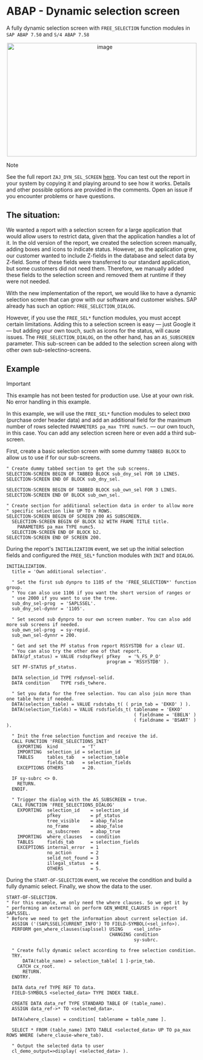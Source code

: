 # ABAP - Dynamic selection screen
A fully dynamic selection screen with `FREE_SELECTION` function modules in `SAP ABAP 7.50` and `S/4 ABAP 7.58`
<p <p align="center">
<img width="500" height="300" alt="image" src="https://github.com/user-attachments/assets/79f043e5-070a-4063-ad8f-d91060ea7293" />
</p>

> [!NOTE]
> See the full report `ZAJ_DYN_SEL_SCREEN` [here](src/zaj_dyn_sel_screen.abap).
> You can test out the report in your system by copying it and playing around to see how it works.
> Details and other possible options are provided in the comments.
> Open an issue if you encounter problems or have questions. 

## The situation: 
We wanted a report with a selection screen for a large application that would allow users to restrict data, given that the application handles a lot of it. In the old version of the report, we created the selection screen manually, adding boxes and icons to indicate status. However, as the application grew, our customer wanted to include Z-fields in the database and select data by Z-field. Some of these fields were transferred to our standard application, but some customers did not need them. Therefore, we manually added these fields to the selection screen and removed them at runtime if they were not needed.

With the new implementation of the report, we would like to have a dynamic selection screen that can grow with our software and customer wishes. SAP already has such an option: `FREE_SELECTION_DIALOG`.

However, if you use the `FREE_SEL*` function modules, you must accept certain limitations. Adding this to a selection screen is easy — just Google it — but adding your own touch, such as icons for the status, will cause issues. The `FREE_SELECTION_DIALOG`, on the other hand, has an `AS_SUBSCREEN` parameter. This sub-screen can be added to the selection screen along with other own sub-selectino-screens.

## Example
> [!IMPORTANT]
> This example has not been tested for production use. Use at your own risk. No error handling in this example. 

In this example, we will use the `FREE_SEL*` function modules to select `EKKO` (purchase order header data) and add an additional field for the maximum number of rows selected `PARAMETERS pa_max TYPE numc5.` — our own touch, in this case. You can add any selection screen here or even add a third sub-screen.

First, create a basic selection screen with some dummy ```TABBED BLOCK``` to allow us to use if for our sub-screens. 
```abap
" Create dummy tabbed section to get the sub screens. 
SELECTION-SCREEN BEGIN OF TABBED BLOCK sub_dny_sel FOR 10 LINES.
SELECTION-SCREEN END OF BLOCK sub_dny_sel.

SELECTION-SCREEN BEGIN OF TABBED BLOCK sub_own_sel FOR 3 LINES.
SELECTION-SCREEN END OF BLOCK sub_own_sel.

" Create section for additional selection data in order to allow more
" specific selection like UP TO n ROWS. 
SELECTION-SCREEN BEGIN OF SCREEN 200 AS SUBSCREEN.
  SELECTION-SCREEN BEGIN OF BLOCK b2 WITH FRAME TITLE title.
    PARAMETERS pa_max TYPE numc5.
  SELECTION-SCREEN END OF BLOCK b2.
SELECTION-SCREEN END OF SCREEN 200.
```

During the report's `INITIALIZATION` event, we set up the initial selection fields and configured the `FREE_SEL*` function modules with `INIT` and `DIALOG`.

```abap
INITIALIZATION.
  title = 'Own additional selection'.

  " Set the first sub dynpro to 1105 of the 'FREE_SELECTION*' function group.
  " You can also use 1106 if you want the short version of ranges or
  " use 2000 if you want to use the tree.
  sub_dny_sel-prog  = 'SAPLSSEL'.
  sub_dny_sel-dynnr = '1105'.

  " Set second sub dynpro to our own screen number. You can also add more sub screens if needed.
  sub_own_sel-prog  = sy-repid.
  sub_own_sel-dynnr = 200.

  " Get and set the PF status from report RSSYSTDB for a clear UI.
  " You can also try the other one of that report.
  DATA(pf_status) = VALUE rsdspfkey( pfkey   = '%_FS_P_O'
                                     program = 'RSSYSTDB' ).
  SET PF-STATUS pf_status.

  DATA selection_id TYPE rsdynsel-selid.
  DATA condition    TYPE rsds_twhere.

  " Set you data for the free selection. You can also join more than one table here if needed. 
  DATA(selection_table) = VALUE rsdstabs_t( ( prim_tab = 'EKKO' ) ).
  DATA(selection_fields) = VALUE rsdsfields_t( tablename = 'EKKO'
                                               ( fieldname = 'EBELN' )
                                               ( fieldname = 'BSART' ) ).

  " Init the free selection function and receive the id. 
  CALL FUNCTION 'FREE_SELECTIONS_INIT'
    EXPORTING  kind         = 'T'
    IMPORTING  selection_id = selection_id
    TABLES     tables_tab   = selection_table
               fields_tab   = selection_fields
    EXCEPTIONS OTHERS       = 20.

  IF sy-subrc <> 0.
    RETURN.
  ENDIF.

  " Trigger the dialog with the AS_SUBSCREEN = true.
  CALL FUNCTION 'FREE_SELECTIONS_DIALOG'
    EXPORTING  selection_id    = selection_id
               pfkey           = pf_status
               tree_visible    = abap_false
               no_frame        = abap_false
               as_subscreen    = abap_true
    IMPORTING  where_clauses   = condition
    TABLES     fields_tab      = selection_fields
    EXCEPTIONS internal_error  = 1
               no_action       = 2
               selid_not_found = 3
               illegal_status  = 4
               OTHERS          = 5.
```
During the `START-OF-SELECTION` event, we receive the condition and build a fully dynamic select. Finally, we show the data to the user.

```abap
START-OF-SELECTION.
" For this example, we only need the where clauses. So we get it by
" performing an external on perform GEN_WHERE_CLAUSES in report SAPLSSEL.
" Before we need to get the information about current selection id.
  ASSIGN ('(SAPLSSEL)CURRENT_INFO') TO FIELD-SYMBOL(<sel_info>).
  PERFORM gen_where_clauses(saplssel) USING    <sel_info>
                                      CHANGING condition
                                               sy-subrc.

  " Create fully dynamic select according to free selection condition.
  TRY.
      DATA(table_name) = selection_table[ 1 ]-prim_tab.
    CATCH cx_root.
      RETURN.
  ENDTRY.

  DATA data_ref TYPE REF TO data.
  FIELD-SYMBOLS <selected_data> TYPE INDEX TABLE.

  CREATE DATA data_ref TYPE STANDARD TABLE OF (table_name).
  ASSIGN data_ref->* TO <selected_data>.

  DATA(where_clause) = condition[ tablename = table_name ].

  SELECT * FROM (table_name) INTO TABLE <selected_data> UP TO pa_max ROWS WHERE (where_clause-where_tab).

  " Output the selected data to user
  cl_demo_output=>display( <selected_data> ).
```
